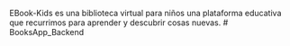 EBook-Kids es una biblioteca virtual para niños una plataforma educativa que recurrimos para aprender y descubrir cosas nuevas.
#   B o o k s A p p _ B a c k e n d  
 
